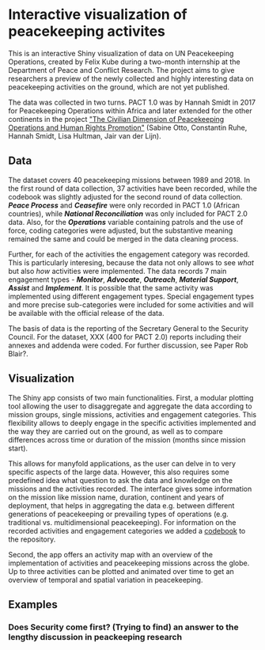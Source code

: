 # Interactive visualization of peacekeeping activites
This is an interactive Shiny visualization of data on UN Peacekeeping Operations, created by Felix Kube during a two-month internship at the Department of Peace and Conflict Research. The project aims to give researchers a preview of the newly collected and highly interesting data on peacekeeping activities on the ground, which are not yet published. 

The data was collected in two turns. PACT 1.0 was  by Hannah Smidt in 2017 for Peacekeeping Operations within Africa and later extended for the other continents in the project ["The Civilian Dimension of Peacekeeping Operations and Human Rights Promotion"](https://pcr.uu.se/research/research-themes/human-rights/the-civilian-dimension-of-peacekeeping-operations-and-human-rights-promotion/) (Sabine Otto, Constantin Ruhe, Hannah Smidt, Lisa Hultman, Jair van der Lijn).

## Data

The dataset covers 40 peacekeeping missions between 1989 and 2018. In the first round of data collection, 37 activities have been recorded, while the codebook was slightly adjusted for the second round of data collection. ***Peace Process*** and ***Ceasefire*** were only recorded in PACT 1.0 (African countries), while ***National Reconciliation*** was only included for PACT 2.0 data. Also, for the ***Operations*** variable containing patrols and the use of force, coding categories were adjusted, but the substantive meaning remained the same and could be merged in the data cleaning process.

Further, for each of the activities the engagement category was recorded. This is particularly interesing, because the data not only allows to see *what* but also *how* activities were implemented. The data records 7 main engagement types - ***Monitor***, ***Advocate***, ***Outreach***, ***Material Support***, ***Assist*** and ***Implement***. It is possible that the same activity was implemented using different engagement types. Special engagement types and more precise sub-categories were included for some activities and will be available with the official release of the data.

The basis of data is the reporting of the Secretary General to the Security Council. For the dataset, XXX (400 for PACT 2.0) reports including their annexes and addenda were coded. For further discussion, see Paper Rob Blair?. 

## Visualization

The Shiny app consists of two main functionalities. First, a modular plotting tool allowing the user to disaggregate and aggregate the data according to mission groups, single missions, activities and engagement categories. This flexibility allows to deeply engage in the specific activities implemented and the way they are carried out on the ground, as well as to compare differences across time or duration of the mission (months since mission start).

This allows for manyfold applications, as the user can delve in to very specific aspects of the large data. However, this also requires some predefined idea what question to ask the data and knowledge on the missions and the activities recorded. The interface gives some information on the mission like mission name, duration, continent and years of deployment, that helps in aggregating the data e.g. between different generations of peacekeeping or prevailing types of operations (e.g. traditional vs. multidimensional peacekeeping). For information on the recorded activities and engagement categories we added a [codebook](url) to the repository.

Second, the app offers an activity map with an overview of the implementation of activities and peacekeeping missions across the globe. Up to three activities can be plotted and animated over time to get an overview of temporal and spatial variation in peacekeeping.

## Examples

### Does Security come first? (Trying to find) an answer to the lengthy discussion in peackeeping research
